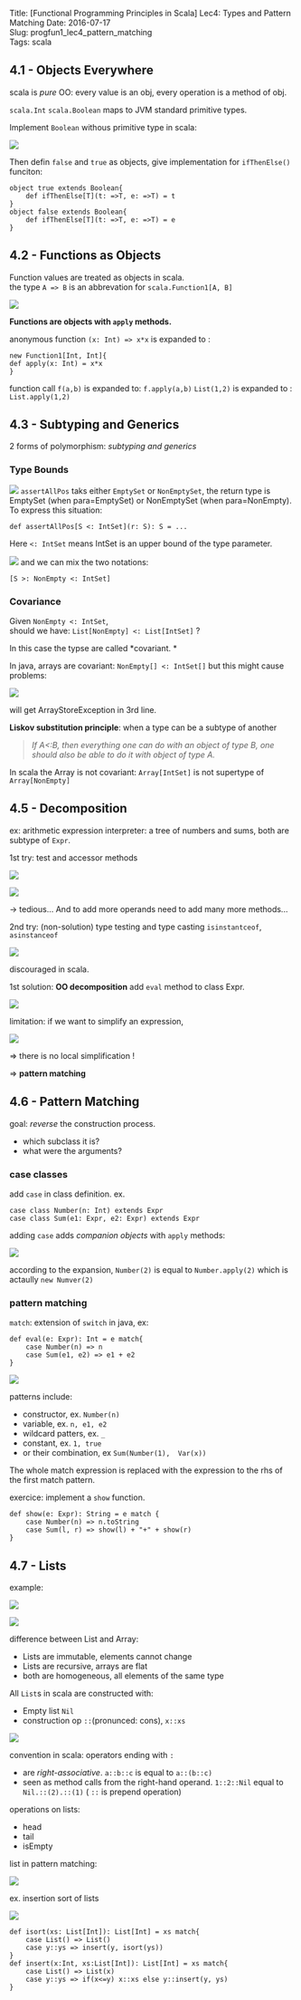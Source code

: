 Title: [Functional Programming Principles in Scala] Lec4: Types and Pattern Matching 
Date: 2016-07-17   
Slug:  progfun1_lec4_pattern_matching  
Tags: scala     
 
4.1 - Objects Everywhere 
------------------------ 
scala is *pure* OO: every value is an obj, every operation is a method of obj.  
 
``scala.Int`` ``scala.Boolean`` maps to JVM standard primitive types.  
 
Implement ``Boolean`` withous primitive type in scala:  

![](images/progfun1_lec4_pattern_matching/pasted_image.png) 
 
Then defin ``false`` and ``true`` as objects, give implementation for ``ifThenElse()`` funciton:  
 
	object true extends Boolean{ 
		def ifThenElse[T](t: =>T, e: =>T) = t 
	} 
	object false extends Boolean{ 
		def ifThenElse[T](t: =>T, e: =>T) = e 
	} 
 
 
4.2 - Functions as Objects 
-------------------------- 
 
Function values are treated as objects in scala.  
the type ``A => B`` is an abbrevation for ``scala.Function1[A, B]`` 


![](images/progfun1_lec4_pattern_matching/pasted_image001.png) 
 
**Functions are objects with **``apply``** methods.** 
 
anonymous function ``(x: Int) => x*x`` is expanded to :  
 
	new Function1[Int, Int]{ 
	def apply(x: Int) = x*x 
	} 
 
 
function call ``f(a,b)`` is expanded to:  ``f.apply(a,b)`` 
``List(1,2)`` is expanded to : ``List.apply(1,2)`` 
 
4.3 - Subtyping and Generics 
---------------------------- 
2 forms of polymorphism: *subtyping and generics* 
 
### Type Bounds 

![](images/progfun1_lec4_pattern_matching/pasted_image003.png) 
``assertAllPos`` taks either ``EmptySet`` or ``NonEmptySet``, the return type is EmptySet (when para=EmptySet) or NonEmptySet (when para=NonEmpty).  
To express this situation:  
 
``def assertAllPos[S <: IntSet](r: S): S = ...`` 
 
Here ``<: IntSet`` means IntSet is an upper bound of the type parameter.  

![](images/progfun1_lec4_pattern_matching/pasted_image004.png) 
and we can mix the two notations:  
 
``[S >: NonEmpty <: IntSet]`` 
 
### Covariance 
Given ``NonEmpty <: IntSet``,  
should we have: ``List[NonEmpty] <: List[IntSet]`` ? 
 
In this case the typse are called *covariant. * 
 
In java, arrays are covariant: ``NonEmpty[] <: IntSet[]`` 
but this might cause problems:  

![](images/progfun1_lec4_pattern_matching/pasted_image005.png) 
 
will get ArrayStoreException in 3rd line.  
 
**Liskov substitution principle**: when a type can be a subtype of another  
>*If A<:B, then everything one can do with an object of type B, one should also be able to do it with object of type A.*  
 
In scala the Array is not covariant: ``Array[IntSet]`` is not supertype of ``Array[NonEmpty]`` 
 
4.5 - Decomposition 
------------------- 
ex: arithmetic expression interpreter: a tree of numbers and sums, both are subtype of ``Expr``.  
 
1st try: test and accessor methods 


![](images/progfun1_lec4_pattern_matching/pasted_image006.png) 

![](images/progfun1_lec4_pattern_matching/pasted_image007.png) 

→ tedious... And to add more operands need to add many more methods...  
 
2nd try: (non-solution) 
type testing and type casting 
``isinstantceof``, ``asinstanceof`` 


![](images/progfun1_lec4_pattern_matching/pasted_image008.png) 

discouraged in scala. 
 
1st solution: **OO decomposition** 
add ``eval`` method to class Expr. 


![](images/progfun1_lec4_pattern_matching/pasted_image009.png) 

limitation: if we want to simplify an expression,  


![](images/progfun1_lec4_pattern_matching/pasted_image010.png) 

⇒ there is no local simplification ! 
 
⇒ **pattern matching** 
 
4.6 - Pattern Matching 
---------------------- 
 goal: *reverse* the construction process.  
 
 
* which subclass it is? 
* what were the arguments? 
 
 
### case classes 
add ``case`` in class definition. 
ex. 
  
	case class Number(n: Int) extends Expr 
	case class Sum(e1: Expr, e2: Expr) extends Expr 
 
 
adding ``case`` adds *companion objects* with ``apply`` methods:  

![](images/progfun1_lec4_pattern_matching/pasted_image011.png) 

according to the expansion, ``Number(2)`` is equal to ``Number.apply(2)`` which is actaully ``new Numver(2)`` 
 
### pattern matching 
``match``: extension of ``switch`` in java, ex:  
 
	def eval(e: Expr): Int = e match{ 
		case Number(n) => n 
		case Sum(e1, e2) => e1 + e2 
	} 
 
 

![](images/progfun1_lec4_pattern_matching/pasted_image012.png) 
 
patterns include:  
 
* constructor, ex. ``Number(n)`` 
* variable, ex. ``n, e1, e2`` 
* wildcard patters, ex. ``_`` 
* constant, ex. ``1, true`` 
* or their combination, ex ``Sum(Number(1),  Var(x))`` 
 
 
The whole match expression is replaced with the expression to the rhs of the first match pattern.  
 
exercice: implement a ``show`` function. 
 
	def show(e: Expr): String = e match { 
		case Number(n) => n.toString 
		case Sum(l, r) => show(l) + "+" + show(r) 
	} 
 
 
4.7 - Lists 
----------- 
example:  

![](images/progfun1_lec4_pattern_matching/pasted_image013.png) 

![](images/progfun1_lec4_pattern_matching/pasted_image014.png) 

difference between List and Array:  
 
* Lists are immutable, elements cannot change 
* Lists are recursive, arrays are flat 
* both are homogeneous, all elements of the same type 
 
 
All ``List``s in scala are constructed with:  
 
* Empty list ``Nil`` 
* construction op ``::``(pronunced: cons), ``x::xs`` 
 
 

![](images/progfun1_lec4_pattern_matching/pasted_image015.png) 
 
convention in scala: operators ending with ``:``  
 
* are *right-associative*. ``a::b::c`` is equal to ``a::(b::c)`` 
* seen as method calls from the right-hand operand. ``1::2::Nil`` equal to ``Nil.::(2).::(1)`` ( ``::`` is prepend operation) 
 
 
operations on lists:  
 
* head 
* tail 
* isEmpty 
 
 
list in pattern matching: 
 

![](images/progfun1_lec4_pattern_matching/pasted_image016.png) 

ex. insertion sort of lists 


![](images/progfun1_lec4_pattern_matching/pasted_image017.png) 
 

	def isort(xs: List[Int]): List[Int] = xs match{ 
		case List() => List() 
		case y::ys => insert(y, isort(ys)) 
	} 
	def insert(x:Int, xs:List[Int]): List[Int] = xs match{ 
		case List() => List(x) 
		case y::ys => if(x<=y) x::xs else y::insert(y, ys) 
	} 
 
